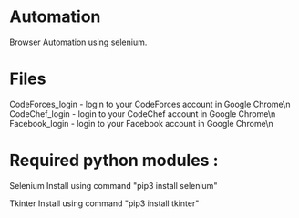 # Automation
Browser Automation using selenium.

# Files
CodeForces_login - login to your CodeForces account in Google Chrome\n
CodeChef_login - login to your CodeChef account in Google Chrome\n
Facebook_login - login to your Facebook account in Google Chrome\n

# Required python modules :
Selenium
Install using command "pip3 install selenium"

Tkinter
Install using command "pip3 install tkinter"
